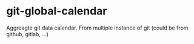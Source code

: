 # git-global-calendar
Aggreagte git data calendar. From multiple instance of git (could be from github, gitlab, ...)
